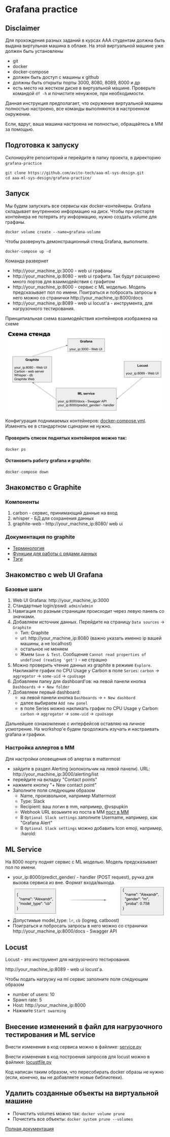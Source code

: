 # Grafana practice

## Disclaimer
Для прохождения разных заданий в курсах ААА студентам должна быть выдана виртульная машина в облаке. 
На этой виртуальной машине уже должен быть установлены
- git
- docker
- docker-compose
- должен быть доступ с машины к github
- должны быть открыты порты 3000, 8080, 8089, 8000 и др
- есть место на жестком диске в виртуальной машине. Проверьте командой `df -h` и почистите ненужное, при необходимости.

Данная инструкция предполагает, что окружение виртуальной машины полностью настроено,
все команды выполняются в настроенном окружении.

Если, вдруг, ваша машина настроена не полностью, обращайтесь в ММ за помощью.

## Подготовка к запуску
Склонируйте репозиторий и перейдите в папку проекта, в директорию `grafana-practice` 
```shell
git clone https://github.com/avito-tech/aaa-ml-sys-design.git
cd aaa-ml-sys-design/grafana-practice/
```

## Запуск

Мы будем запускать все сервисы как docker-контейнеры. 
Grafana складывает внутреннюю информацию на диск. 
Чтобы при рестарте контейнера не потерять эту информацию, нужно создать volume для графаны. 

```shell
docker volume create --name=grafana-volume
```

Чтобы развернуть демонстрационный стенд Grafana, выполните.
```shell
docker-compose up -d
```

Команда развернет
- http://your_machine_ip:3000 - web ui графаны
- http://your_machine_ip:8080 - web ui графита. Так будут расшарено много портов для взаимодействия с графитом
- http://your_machine_ip:8000 - сервис с ML моделью. Модель предсказывает пол по имени.
Поиграться и побросать запросы в него можно со странички http://your_machine_ip:8000/docs
- http://your_machine_ip:8089 - web ui locust'а - инструмента, для нагрузочного тестирования.

Принципиальная схема взаимодействия контейнеров изображена на схеме
![Схема стенда](pics/scheme_grafana_stand.png "Схема стенда")


Конфигурация поднимаемых контейнеров: [docker-compose.yml](./docker-compose.yml). 
Изменять ее в стандартном сценарии не нужно.

#### Проверить список поднятых контейнеров можно так:
```shell
docker ps
```

#### Остановить работу grafana и graphite:
```shell
docker-compose down
```

## Знакомство c Graphite

### Компоненты
1. carbon - сервис, принимающий данные на вход
2. whisper - БД для сохранения данных
3. graphite-web - http://your_machine_ip:8080/ web ui

### Документация по graphite
- [Терминология](https://graphite.readthedocs.io/en/latest/terminology.html)
- [Функции для работы с рядами данных](https://graphite.readthedocs.io/en/latest/functions.html)
- [Тэги](https://graphite.readthedocs.io/en/latest/tags.html)


## Знакомство с web UI Grafana

### Базовые шаги
1. Web UI Grafana: http://your_machine_ip:3000
1. Стандартные login/pswd: `admin`/`admin`
1. Навигация по разным страницам происходит через левую панель со значками.
1. Добавляем источник данных. Перейдите на страницу `Data sources` -> `Graphite`
   - Тип: Graphite
   - url: http://your_machine_ip:8080 (важно указать именно ip вашей машины, а не localhost)
   - остальное не меняем
   - Жмем `Save & Test`. Сообщение `Cannot read properties of undefined (reading 'get')` - не страшно
1. Можно проверить чтение данных из graphite в режиме `Explore`. Накликайте график по CPU Usage у Сarbon в поле `Series`: `carbon` -> `aggregator` -> `some-uid` -> `cpuUsage`
1. Добавляем папку для dashboard'ов: на левой панели кнопка `Dashboards` -> `+ New folder`
1. Добавляем первый dashboard: 
   - на левой панели кнопка `Dashboards` -> `+ New dashbord`
   - далее выбираем `Add new panel`
   - в поле Series можно накликать график по CPU Usage у Сarbon: `carbon` -> `aggregator` -> `some-uid` -> `cpuUsage`

Дальнейшее ознакомление с интерфейсов оставляю на личное усмотрение. 
На workshop'е будем продолжать изучать и настраивать grafana и графики.

### Настройка аллертов в ММ

Для настройки оповещения об алертах в mattermost
- зайдите в раздел Alerting (колокольчик на левой панели). URL: http://your_machine_ip:3000/alerting/list
- перейдите на вкладку "Contact points"
- нажмите кнопку "+ New contact point"
- Заполните поля следующим образом
  - Name, произвольное, например Mattermost
  - Type: Slack
  - Recipient: ваш логин в mm, например, @vspupkin
  - Webhook URL возьмите из поста в ММ [пост в ММ](https://mt.avito.ru/avito/pl/ttobbi151jntjc4ziucof17xjo)
  - В `Optional Slack settings` заполните Username, например, как "Grafana Alert"
  - В `Optional Slack settings` можно добавить Icon emoji, например, :harold:


## ML Service
На 8000 порту поднят сервис с ML моделью. Модель предсказывает пол по имени.

- your_ip:8000/predict_gender/ - handler (POST request), ручка для вызова сервиса из вне. Формат входа/выхода. 
![Формат входа/выхода](pics/ml_service_input_output.png "ML service input/output")
- Допустимые model_type: `lr`, `cb` (logreg, catboost)
- Поиграться и побросать запросы в него можно со странички http://your_machine_ip:8000/docs - Swagger API

## Locust
Locust - это инструмент для нагрузочного тестирования.

http://your_machine_ip:8089 - web ui locust'а.

Чтобы подать нагрузку на ml сервис заполните поля следующим образом
- number of users: 10
- Spawn rate: 5
- Host: http://your_machine_ip:8000
- Нажмите `Start swarming`

## Внесение изменений в файл для нагрузочного тестирования и ML service
Внести изменения в код сервиса можно в файлике:
[service.py](./ml_service/service.py)

Внести изменения в код построения запросов для locust можно в файлике:
[locustfile.py](./locustfile.py)

Код написан таким образом, что пересобирать docker образы не нужно (если, конечно, вы не добавляете новые библиотеки).

## Удалить созданные объекты на виртуальной машине

- Почистить volumes можно так: `docker volume prune`
- Почистить все объекты: `docker system prune --volumes`

[Полная документация](https://docs.docker.com/config/pruning/)
